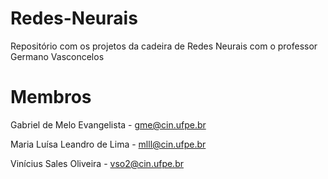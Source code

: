 # Redes-Neurais
Repositório com os projetos da cadeira de Redes Neurais com o professor Germano Vasconcelos

# Membros
Gabriel de Melo Evangelista - gme@cin.ufpe.br

Maria Luísa Leandro de Lima - mlll@cin.ufpe.br

Vinícius Sales Oliveira - vso2@cin.ufpe.br
